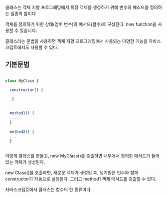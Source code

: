 클래스는 객체 지향 프로그래밍에서 특정 객체를 생성하기 위해 변수와 메소드를 정의하는 일종의 틀이다

객체를 정의하기 위한 상태(멤버 변수)와 메서드(함수)로 구성된다.
new function을 사용할 수 있습니다.

클래스라는 문법을 사용하면 객체 지향 프로그래밍에서 사용되는 다양한 기능을 자바스크립트에서도 사용할 수 있다.


## 기본문법
```js

class MyClass {

  constructor() {
   
   }
   
   
  method1() {
  ....
  }
  
  method2() {
  ...
  }
  

```
이렇게 클래스를 만들고, new MyClass()를 호출하면 내부에서 정의한 메서드가 들어 있는 객체가 생성된다.

new Class()를 호출하면, 새로운 객체가 생성된 후, 넘겨받은 인수와 함께 constructor가 자동으로 실행된다. 
그리고 method1 객체 메서드를 호출할 수 있다.

자바스크립트에서 클래스는 함수의 한 종류이다.








